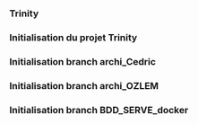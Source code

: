 
### Trinity

### Initialisation du projet Trinity

### Initialisation branch archi_Cedric
### Initialisation branch archi_OZLEM

### Initialisation branch BDD_SERVE_docker
